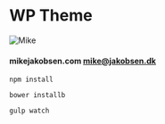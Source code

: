 # WP Theme

![Mike](http://www.mikejakobsen.com/mike.png)

#### mikejakobsen.com mike@jakobsen.dk

```
npm install

bower installb

gulp watch
```



